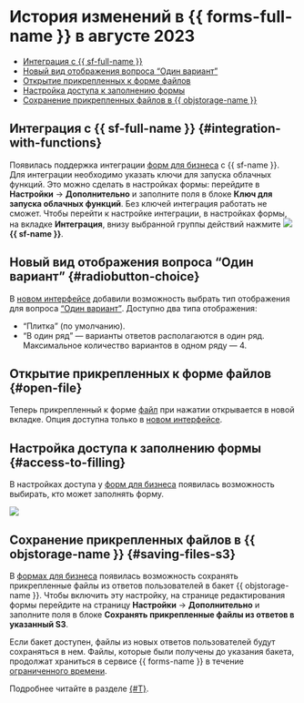 # История изменений в {{ forms-full-name }} в августе 2023

* [Интеграция с {{ sf-full-name }}](#integration-with-functions)
* [Новый вид отображения вопроса <q>Один вариант</q>](#radiobutton-choice)
* [Открытие прикрепленных к форме файлов](#open-file)
* [Настройка доступа к заполнению формы](#access-to-filling)
* [Сохранение прикрепленных файлов в {{ objstorage-name }}](#saving-files-s3)


## Интеграция с {{ sf-full-name }} {#integration-with-functions}

Появилась поддержка интеграции [форм для бизнеса](../forms-for-org.md) c {{ sf-name }}. Для интеграции необходимо указать ключи для запуска облачных функций. Это можно сделать в настройках формы: перейдите в **Настройки** → **Дополнительно** и заполните поля в блоке **Ключ для запуска облачных функций**. Без ключей интеграция работать не сможет. Чтобы перейти к настройке интеграции, в настройках формы, на вкладке **Интеграция**, внизу выбранной группы действий нажмите ![](../../_assets/forms/svg/function.svg) **{{ sf-name }}**.


## Новый вид отображения вопроса <q>Один вариант</q> {#radiobutton-choice}

В [новом интерфейсе](2306.md) добавили возможность выбрать тип отображения для вопроса [<q>Один вариант</q>](../blocks-ref/radiobutton.md). Доступно два типа отображения:

* <q>Плитка</q> (по умолчанию).
* <q>В один ряд</q> — варианты ответов располагаются в один ряд. Максимальное количество вариантов в одном ряду — 4.

## Открытие прикрепленных к форме файлов {#open-file}

Теперь прикрепленный к форме [файл](../blocks-ref/file.md) при нажатии открывается в новой вкладке. Опция доступна только в [новом интерфейсе](2306.md).

## Настройка доступа к заполнению формы {#access-to-filling}

В настройках доступа у [форм для бизнеса](../forms-for-org.md) появилась возможность выбирать, кто может заполнять форму.


![](../../_assets/forms/b2b-access-to-filling.png)



## Сохранение прикрепленных файлов в {{ objstorage-name }} {#saving-files-s3}

В [формах для бизнеса](../forms-for-org.md) появилась возможность сохранять прикрепленные файлы из ответов пользователей в бакет {{ objstorage-name }}. Чтобы включить эту настройку, на странице редактирования формы перейдите на страницу **Настройки** → **Дополнительно** и заполните поля в блоке **Сохранять прикрепленные файлы из ответов в указанный S3**.

Если бакет доступен, файлы из новых ответов пользователей будут сохраняться в нем. Файлы, которые были получены до указания бакета, продолжат храниться в сервисе {{ forms-name }} в течение [ограниченного времени](../answers.md#files).

Подробнее читайте в разделе [{#T}](../storage-for-attached-files.md#s3-ext).



